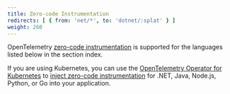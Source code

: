 ```yaml
---
title: Zero-code Instrumentation
redirects: [ { from: 'net/*', to: 'dotnet/:splat' } ]
weight: 260
---
```


OpenTelemetry [zero-code instrumentation][] is supported for the languages
listed below in the section index.

If you are using Kubernetes, you can use the [OpenTelemetry Operator for
Kubernetes][otel-op] to [inject zero-code instrumentation] for .NET, Java,
Node.js, Python, or Go into your application.

[inject zero-code instrumentation]: /docs/platforms/kubernetes/operator/automatic/
[zero-code instrumentation]: /docs/concepts/instrumentation/zero-code/
[otel-op]: /docs/platforms/kubernetes/operator/
